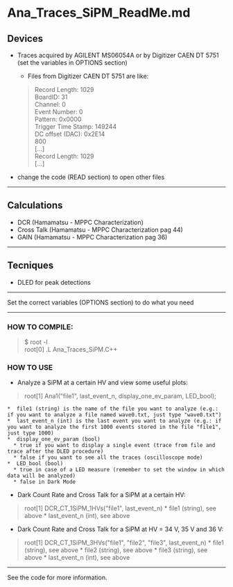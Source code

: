 # Ana_Traces_SiPM_ReadMe.md


## Devices


* Traces acquired by AGILENT MS06054A or by Digitizer CAEN DT 5751 (set the variables in OPTIONS section)
  * Files from Digitizer CAEN DT 5751 are like:
  >Record Length: 1029  
  >BoardID: 31  
  >Channel: 0  
  >Event Number: 0  
  >Pattern: 0x0000  
  >Trigger Time Stamp: 149244  
  >DC offset (DAC): 0x2E14  
  >800  
  >[...]  
  >Record Length: 1029  
  >[...]  

* change the code (READ section) to open other files

---

## Calculations


* DCR            (Hamamatsu - MPPC Characterization)
* Cross Talk     (Hamamatsu - MPPC Characterization pag 44)
* GAIN           (Hamamatsu - MPPC Characterization pag 36)

---

## Tecniques

* DLED for peak detections

---
Set the correct variables (OPTIONS section) to do what you need

---

### HOW TO COMPILE:
>$ root -l  
>root[0] .L Ana_Traces_SiPM.C++

### HOW TO USE
  * Analyze a SiPM at a certain HV and view some useful plots:
  > root[1] Ana1("file1", last_event_n, display_one_ev_param, LED_bool);
  
    *  file1 (string) is the name of the file you want to analyze (e.g.: if you want to analyze a file named wave0.txt, just type "wave0.txt")
    *  last_event_n (int) is the last event you want to analyze (e.g.: if you want to analyze the first 1000 events stored in the file "file1", just type 1000)
    *  display_one_ev_param (bool)
      * true if you want to display a single event (trace from file and trace after the DLED procedure)
      * false if you want to see all the traces (oscilloscope mode)
    *  LED_bool (bool)
      * true in case of a LED measure (remember to set the window in which data will be analyzed)
      * false in Dark Mode

  * Dark Count Rate and Cross Talk for a SiPM at a certain HV:
  > root[1] DCR_CT_1SiPM_1HVs("file1", last_event_n)
    * file1 (string), see above 
    * last_event_n (int), see above

  * Dark Count Rate and Cross Talk for a SiPM at HV = 34 V, 35 V and 36 V:
  > root[1] DCR_CT_1SiPM_3HVs("file1", "file2", "file3", last_event_n)
    * file1 (string), see above
    * file2 (string), see above
    * file3 (string), see above
    * last_event_n (int), see above
---

See the code for more information.
